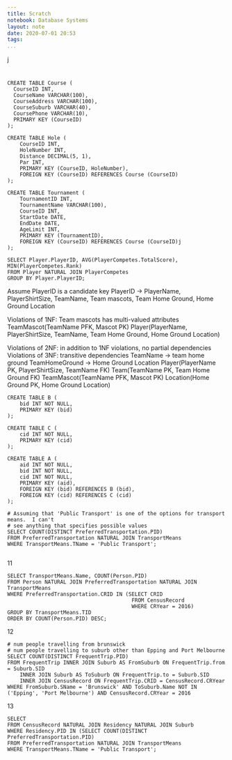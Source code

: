 ```yaml
---
title: Scratch
notebook: Database Systems
layout: note
date: 2020-07-01 20:53
tags: 
...
```


j
# 

[TOC]: #

```mysql
CREATE TABLE Course (
  CourseID INT,
  CourseName VARCHAR(100),
  CourseAddress VARCHAR(100),
  CourseSuburb VARCHAR(40),
  CoursePhone VARCHAR(10),
  PRIMARY KEY (CourseID)
);

CREATE TABLE Hole (
    CourseID INT,
    HoleNumber INT,
    Distance DECIMAL(5, 1),
    Par INT,
    PRIMARY KEY (CourseID, HoleNumber),
    FOREIGN KEY (CourseID) REFERENCES Course (CourseID)
);

CREATE TABLE Tournament (
    TournamentID INT,
    TournamentName VARCHAR(100),
    CourseID INT, 
    StartDate DATE,
    EndDate DATE,
    AgeLimit INT,
    PRIMARY KEY (TournamentID),
    FOREIGN KEY (CourseID) REFERENCES Course (CourseID)j
);
```

```mysql
SELECT Player.PlayerID, AVG(PlayerCompetes.TotalScore), MIN(PlayerCompetes.Rank)
FROM Player NATURAL JOIN PlayerCompetes
GROUP BY Player.PlayerID;
```

Assume PlayerID is a candidate key
PlayerID -> PlayerName, PlayerShirtSize, TeamName, Team mascots, Team Home Ground, Home Ground Location

Violations of 1NF: Team mascots has multi-valued attributes
TeamMascot(TeamName PFK, Mascot PK)
Player(PlayerName, PlayerShirtSize, TeamName, Team Home Ground, Home Ground Location)

Violations of 2NF: in addition to 1NF violations, no partial dependencies
Violations of 3NF: transitive dependencies
TeamName -> team home ground
TeamHomeGround -> Home Ground Location
Player(PlayerName PK, PlayerShirtSize, TeamName FK)
Team(TeamName PK, Team Home Ground FK)
TeamMascot(TeamName PFK, Mascot PK)
Location(Home Ground PK, Home Ground Location)

```mysql
CREATE TABLE B (
    bid INT NOT NULL,
    PRIMARY KEY (bid)
);

CREATE TABLE C (
    cid INT NOT NULL,
    PRIMARY KEY (cid)
);

CREATE TABLE A (
    aid INT NOT NULL,
    bid INT NOT NULL,
    cid INT NOT NULL,
    PRIMARY KEY (aid),
    FOREIGN KEY (bid) REFERENCES B (bid),
    FOREIGN KEY (cid) REFERENCES C (cid)
);
```
```mysql
# Assuming that 'Public Transport' is one of the options for transport means.  I can't
# see anything that specifies possible values
SELECT COUNT(DISTINCT PreferredTransportation.PID)
FROM PreferredTransportation NATURAL JOIN TransportMeans
WHERE TransportMeans.TName = 'Public Transport';


```
11

```mysql
SELECT TransportMeans.Name, COUNT(Person.PID)
FROM Person NATURAL JOIN PreferredTransportation NATURAL JOIN TransportMeans
WHERE PreferredTransportation.CRID IN (SELECT CRID
                                        FROM CensusRecord
                                        WHERE CRYear = 2016)                                       
GROUP BY TransportMeans.TID
ORDER BY COUNT(Person.PID) DESC;
```

12
```mysql
# num people travelling from brunswick
# num people travelling to suburb other than Epping and Port Melbourne
SELECT COUNT(DISTINCT FrequentTrip.PID)
FROM FrequentTrip INNER JOIN Suburb AS FromSuburb ON FrequentTrip.from = Suburb.SID
    INNER JOIN Suburb AS ToSuburb ON FrequentTrip.to = Suburb.SID
    INNER JOIN CensusRecord ON FrequentTrip.CRID = CensusRecord.CRYear
WHERE FromSuburb.SName = 'Brunswick' AND ToSuburb.Name NOT IN ('Epping', 'Port Melbourne') AND CensusRecord.CRYear = 2016 
```

13
```mysql
SELECT 
FROM CensusRecord NATURAL JOIN Residency NATURAL JOIN Suburb
WHERE Residency.PID IN (SELECT COUNT(DISTINCT PreferredTransportation.PID)
FROM PreferredTransportation NATURAL JOIN TransportMeans
WHERE TransportMeans.TName = 'Public Transport';

```